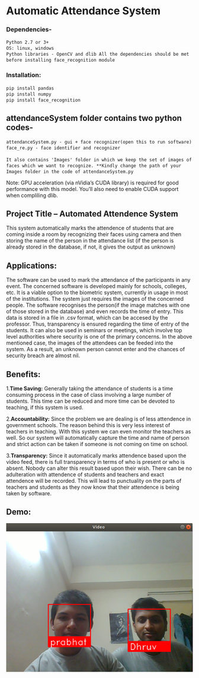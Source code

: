 # Automatic Attendance System
### Dependencies-

    Python 2.7 or 3+
    OS: linux, windows
    Python libraries - OpenCV and dlib All the dependencies should be met before installing face_recognition module
    
### Installation:
    pip install pandas
    pip install numpy
    pip install face_recognition

## attendanceSystem folder contains two python codes-

    attendanceSystem.py - gui + face recognizer(open this to run software)
    face_re.py - face identifier and recognizer

    It also contains 'Images' folder in which we keep the set of images of faces which we want to recognize. **Kindly change the path of your Images folder in the code of attendanceSystem.py
    

Note: GPU acceleration (via nVidia’s CUDA library) is required for good performance with this model. You’ll also need to enable CUDA support when compliling dlib.

## Project Title – Automated Attendence System

This system automatically marks the attendence of students that are coming inside a room by recognizing their faces using camera and then storing the name of the person in the attendance list (if the person is already stored in the database, if not, it gives the output as unknown) 

## Applications:

The software can be used to mark the attendance of the participants in any event. The concerned software is developed mainly for schools, colleges, etc. It is a viable option to the biometric system, currently in usage in most of the institutions. The system just requires the images of the concerned people. The software recognises the person(if the image matches with one of those stored in the database) and even records the time of entry. This data is stored in a file in .csv format, which can be accesed by the professor. Thus, transparency is ensured regarding the time of entry of the students. It can also be used in seminars or meetings, which involve top level authorities where security is one of the primary concerns. In the above mentioned case, the images of the attendees can be feeded into the system. As a result, an unknown person cannot enter and the chances of security breach are almost nil.

## Benefits:

1.**Time Saving:** Generally taking the attendance of students is a time consuming process in the case of class involving a large number of students. This time can be reduced and more time can be devoted to teaching, if this system is used.

2.**Accountability:** Since the problem we are dealing is of less attendence in government schools. The reason behind this is very less interest of teachers in teaching. With this system we can even monitor the teachers as well. So our system will automatically capture the time and name of person and strict action can be taken if someone is not coming on time on school.

3.**Transparency:** Since it automatically marks attendence based upon the video feed, there is full transparency in terms of who is present or who is absent. Nobody can alter this result based upon their wish. There can be no adulteration with attendence of students and teachers and exact attendence will be recorded. This will lead to punctuality on the parts of teachers and students as they now know that their attendence is being taken by software.

## Demo:
![Alt text](Attendance_sample.png?raw=true "Attendance")
